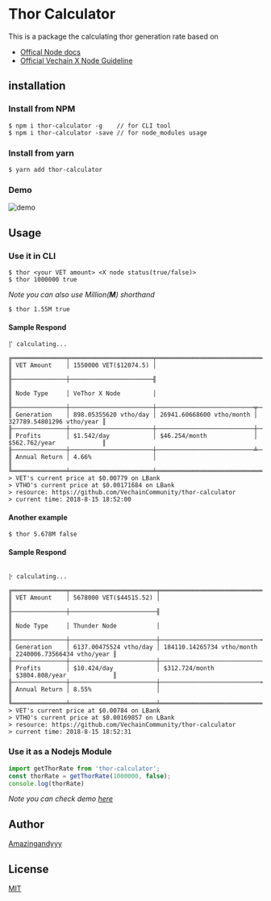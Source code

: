 # Thor Calculator
This is a package the calculating thor generation rate based on 
- [Offical Node docs](https://medium.com/@vechainofficial/vechain-apotheosis-part-ii-thor-power-forged-974111a93278 )
- [Official Vechain X Node Guideline](https://medium.com/@vechainofficial/vechain-x-series-6b77b746b4b2)

## installation

### Install from NPM

```terminal
$ npm i thor-calculator -g    // for CLI tool
$ npm i thor-calculator -save // for node_modules usage
```

### Install from yarn

```terminal
$ yarn add thor-calculator
```

### Demo
![demo](https://media.giphy.com/media/2bVXEuIzIJXVTHjAXp/giphy.gif)


## Usage

### Use it in CLI

```terminal
$ thor <your VET amount> <X node status(true/false)>
$ thor 1000000 true
```

*Note you can also use Million(**M**) shorthand*

```terminal
$ thor 1.55M true
```

#### Sample Respond

```terminal
⡏ calculating...

╔═══════════════╤═══════════════════════╤═══════════════════════════════════════════════════════╗
║ VET Amount    │ 1550000 VET($12074.5) │                                                       ║
╟───────────────┼───────────────────────╢                                                       ║
║ Node Type     │ VeThor X Node         │                                                       ║
╟───────────────┼───────────────────────┼───────────────────────────╤───────────────────────────╢
║ Generation    │ 898.05355620 vtho/day │ 26941.60668600 vtho/month │ 327789.54801296 vtho/year ║
╟───────────────┼───────────────────────┼───────────────────────────┼───────────────────────────╢
║ Profits       │ $1.542/day            │ $46.254/month             │ $562.762/year             ║
╟───────────────┼───────────────────────┼───────────────────────────╧───────────────────────────╢
║ Annual Return │ 4.66%                 │                                                       ║
╚═══════════════╧═══════════════════════╧═══════════════════════════════════════════════════════╝
> VET's current price at $0.00779 on LBank
> VTHO's current price at $0.00171684 on LBank
> resource: https://github.com/VechainCommunity/thor-calculator
> current time: 2018-8-15 18:52:00

```

#### Another example
```terminal
$ thor 5.678M false
```

#### Sample Respond

```terminal

⡗ calculating...

╔═══════════════╤════════════════════════╤═════════════════════════════════════════════════════════╗
║ VET Amount    │ 5678000 VET($44515.52) │                                                         ║
╟───────────────┼────────────────────────╢                                                         ║
║ Node Type     │ Thunder Node           │                                                         ║
╟───────────────┼────────────────────────┼────────────────────────────╤────────────────────────────╢
║ Generation    │ 6137.00475524 vtho/day │ 184110.14265734 vtho/month │ 2240006.73566434 vtho/year ║
╟───────────────┼────────────────────────┼────────────────────────────┼────────────────────────────╢
║ Profits       │ $10.424/day            │ $312.724/month             │ $3804.808/year             ║
╟───────────────┼────────────────────────┼────────────────────────────╧────────────────────────────╢
║ Annual Return │ 8.55%                  │                                                         ║
╚═══════════════╧════════════════════════╧═════════════════════════════════════════════════════════╝
> VET's current price at $0.00784 on LBank
> VTHO's current price at $0.00169857 on LBank
> resource: https://github.com/VechainCommunity/thor-calculator
> current time: 2018-8-15 18:52:31

```

### Use it as a Nodejs Module

```javascript
import getThorRate from 'thor-calculator';
const thorRate = getThorRate(1000000, false);
console.log(thorRate)
```

*Note you can check demo [here](https://github.com/VechainCommunity/thor-calculator/blob/master/demo.js)*

## Author
[Amazingandyyy](https://github.com/amazingandyyy)

## License
[MIT](https://github.com/VechainCommunity/thor-calculator/blob/master/license)
